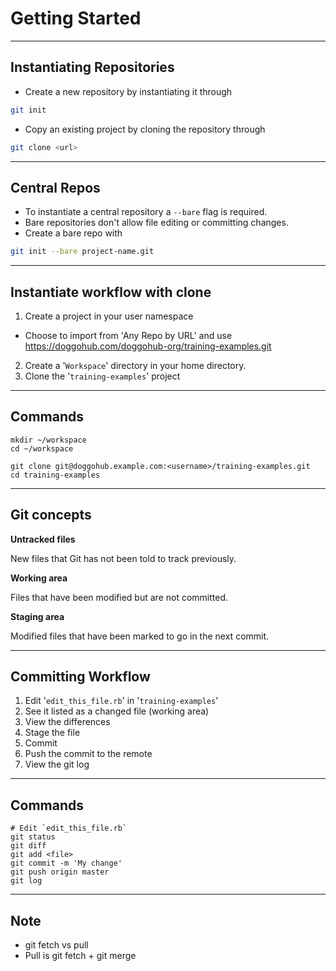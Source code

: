 # Getting Started

----------

## Instantiating Repositories

* Create a new repository by instantiating it through
```bash
git init
```
* Copy an existing project by cloning the repository through
```bash
git clone <url>
```

----------

## Central Repos

* To instantiate a central repository a `--bare` flag is required.
* Bare repositories don't allow file editing or committing changes.
* Create a bare repo with
```bash
git init --bare project-name.git
```

----------

## Instantiate workflow with clone

1. Create a project in your user namespace
  - Choose to import from 'Any Repo by URL' and use
    https://doggohub.com/doggohub-org/training-examples.git
2. Create a '`Workspace`' directory in your home directory.
3. Clone the '`training-examples`' project

----------

## Commands

```
mkdir ~/workspace
cd ~/workspace

git clone git@doggohub.example.com:<username>/training-examples.git
cd training-examples
```
----------

## Git concepts

**Untracked files**

New files that Git has not been told to track previously.

**Working area**

Files that have been modified but are not committed.

**Staging area**

Modified files that have been marked to go in the next commit.

----------

## Committing Workflow

1. Edit '`edit_this_file.rb`' in '`training-examples`'
1. See it listed as a changed file (working area)
1. View the differences
1. Stage the file
1. Commit
1. Push the commit to the remote
1. View the git log

----------

## Commands

```
# Edit `edit_this_file.rb`
git status
git diff
git add <file>
git commit -m 'My change'
git push origin master
git log
```

----------

## Note

* git fetch vs pull
* Pull is git fetch + git merge
